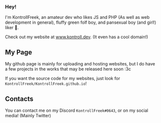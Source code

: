 ### Hey!

I'm KontrollFreek, an amateur dev who likes JS and PHP (As well as web development in general), fluffy green folf boy, and pansexual boy (and girl!) liker 🥰.

Check out my website at www.kontroll.dev. (It even has a cool domain!)

## My Page

My github page is mainly for uploading and hosting websites, but I do have a few projects in the works that may be released here soon :3c

If you want the source code for my websites, just look for `KontrollFreek/KontrollFreek.github.io`!

## Contacts

You can contact me on my Discord `KontrollFreek#0643`, or on my social media! (Mainly Twitter)
